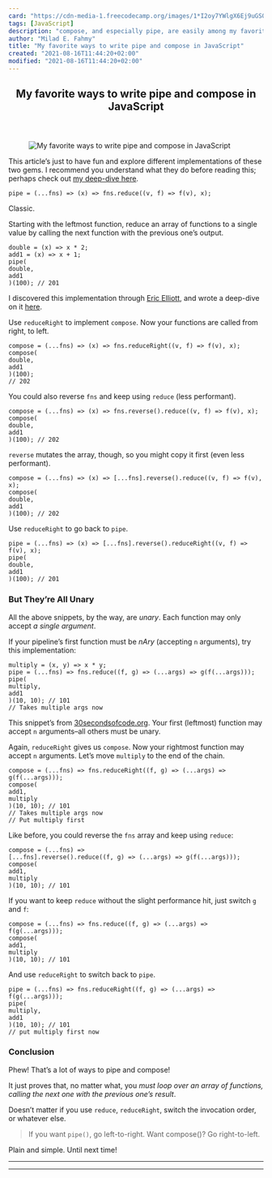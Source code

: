 ```yaml
---
card: "https://cdn-media-1.freecodecamp.org/images/1*I2oy7YWlgX6Ej9uGSOGD7Q.jpeg"
tags: [JavaScript]
description: "compose, and especially pipe, are easily among my favorite fu"
author: "Milad E. Fahmy"
title: "My favorite ways to write pipe and compose in JavaScript"
created: "2021-08-16T11:44:20+02:00"
modified: "2021-08-16T11:44:20+02:00"
---
```

<div class="site-wrapper">
<main id="site-main" class="site-main outer">
<div class="inner">
<article class="post-full post tag-javascript tag-functional-programming tag-react tag-technology tag-programming ">
<header class="post-full-header">
<h1 class="post-full-title">My favorite ways to write pipe and compose in JavaScript</h1>
</header>
<figure class="post-full-image">
<picture>
<source media="(max-width: 700px)" sizes="1px" srcset="data:image/gif;base64,R0lGODlhAQABAIAAAAAAAP///yH5BAEAAAAALAAAAAABAAEAAAIBRAA7 1w">
<source media="(min-width: 701px)" sizes="(max-width: 800px) 400px,
(max-width: 1170px) 700px,
1400px" srcset="https://cdn-media-1.freecodecamp.org/images/1*I2oy7YWlgX6Ej9uGSOGD7Q.jpeg 300w,
https://cdn-media-1.freecodecamp.org/images/1*I2oy7YWlgX6Ej9uGSOGD7Q.jpeg 600w,
https://cdn-media-1.freecodecamp.org/images/1*I2oy7YWlgX6Ej9uGSOGD7Q.jpeg 1000w,
https://cdn-media-1.freecodecamp.org/images/1*I2oy7YWlgX6Ej9uGSOGD7Q.jpeg 2000w">
<img onerror="this.style.display='none'" src="https://cdn-media-1.freecodecamp.org/images/1*I2oy7YWlgX6Ej9uGSOGD7Q.jpeg" alt="My favorite ways to write pipe and compose in JavaScript">
</picture>
</figure>
<section class="post-full-content">
<div class="post-content">
<p>This article’s just to have fun and explore different implementations of these two gems. I recommend you understand what they do before reading this; perhaps check out <a href="https://medium.com/front-end-hacking/pipe-and-compose-in-javascript-5b04004ac937">my deep-dive here</a>.</p>
<pre><code class="language-js">pipe = (...fns) =&gt; (x) =&gt; fns.reduce((v, f) =&gt; f(v), x);
</code></pre>
<p>Classic.</p>
<p>Starting with the leftmost function, reduce an array of functions to a single value by calling the next function with the previous one’s output.</p>
<pre><code class="language-js">double = (x) =&gt; x * 2;
add1 = (x) =&gt; x + 1;
pipe(
double,
add1
)(100); // 201
</code></pre>
<p>I discovered this implementation through <a href="https://medium.com/@_ericelliott">Eric Elliott</a>, and wrote a deep-dive on it <a href="https://medium.com/front-end-hacking/pipe-and-compose-in-javascript-5b04004ac937">here</a>.</p>
<p>Use <code>reduceRight</code> to implement <code>compose</code>. Now your functions are called from right, to left.</p>
<pre><code class="language-js">compose = (...fns) =&gt; (x) =&gt; fns.reduceRight((v, f) =&gt; f(v), x);
compose(
double,
add1
)(100);
// 202
</code></pre>
<p>You could also reverse <code>fns</code> and keep using <code>reduce</code> (less performant).</p>
<pre><code class="language-js">compose = (...fns) =&gt; (x) =&gt; fns.reverse().reduce((v, f) =&gt; f(v), x);
compose(
double,
add1
)(100); // 202
</code></pre>
<p><code>reverse</code> mutates the array, though, so you might copy it first (even less performant).</p>
<pre><code class="language-js">compose = (...fns) =&gt; (x) =&gt; [...fns].reverse().reduce((v, f) =&gt; f(v), x);
compose(
double,
add1
)(100); // 202
</code></pre>
<p>Use <code>reduceRight</code> to go back to <code>pipe</code>.</p>
<pre><code class="language-js">pipe = (...fns) =&gt; (x) =&gt; [...fns].reverse().reduceRight((v, f) =&gt; f(v), x);
pipe(
double,
add1
)(100); // 201
</code></pre>
<h3 id="buttheyreallunary">But They’re All Unary</h3>
<p>All the above snippets, by the way, are <em>unary</em>. Each function may only accept <em>a single argument</em>.</p>
<p>If your pipeline’s first function must be <em>nAry</em> (accepting <code>n</code> arguments), try this implementation:</p>
<pre><code class="language-js">multiply = (x, y) =&gt; x * y;
pipe = (...fns) =&gt; fns.reduce((f, g) =&gt; (...args) =&gt; g(f(...args)));
pipe(
multiply,
add1
)(10, 10); // 101
// Takes multiple args now
</code></pre>
<p>This snippet’s from <a href="https://30secondsofcode.org/adapter#pipefunctions">30secondsofcode.org</a>. Your first (leftmost) function may accept <code>n</code> arguments–all others must be unary.</p>
<p>Again, <code>reduceRight</code> gives us <code>compose</code>. Now your rightmost function may accept <code>n</code> arguments. Let’s move <code>multiply</code> to the end of the chain.</p>
<pre><code class="language-js">compose = (...fns) =&gt; fns.reduceRight((f, g) =&gt; (...args) =&gt; g(f(...args)));
compose(
add1,
multiply
)(10, 10); // 101
// Takes multiple args now
// Put multiply first
</code></pre>
<p>Like before, you could reverse the <code>fns</code> array and keep using <code>reduce</code>:</p>
<pre><code class="language-js">compose = (...fns) =&gt;
[...fns].reverse().reduce((f, g) =&gt; (...args) =&gt; g(f(...args)));
compose(
add1,
multiply
)(10, 10); // 101
</code></pre>
<p>If you want to keep <code>reduce</code> without the slight performance hit, just switch <code>g</code> and <code>f</code>:</p>
<pre><code class="language-js">compose = (...fns) =&gt; fns.reduce((f, g) =&gt; (...args) =&gt; f(g(...args)));
compose(
add1,
multiply
)(10, 10); // 101
</code></pre>
<p>And use <code>reduceRight</code> to switch back to <code>pipe</code>.</p>
<pre><code class="language-js">pipe = (...fns) =&gt; fns.reduceRight((f, g) =&gt; (...args) =&gt; f(g(...args)));
pipe(
multiply,
add1
)(10, 10); // 101
// put multiply first now
</code></pre>
<h3 id="conclusion">Conclusion</h3>
<p>Phew! That’s a lot of ways to pipe and compose!</p>
<p>It just proves that, no matter what, you <em>must loop over an array of functions, calling the next one with the previous one’s result</em>.</p>
<p>Doesn’t matter if you use <code>reduce</code>, <code>reduceRight</code>, switch the invocation order, or whatever else.</p>
<blockquote>
<p>If you want <code>pipe()</code>, go left-to-right. Want compose()? Go right-to-left.</p>
</blockquote>
<p>Plain and simple. Until next time!</p>
</div>
<hr>
<hr>
</section>
</article>
</div>
</main>
</div>
<!-- Google Tag Manager (noscript) -->
<!-- End Google Tag Manager (noscript) -->
